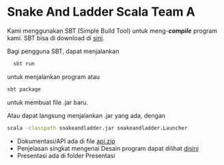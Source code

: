 # Snake And Ladder Scala Team A

Kami menggunakan SBT (Simple Build Tool) untuk meng-___compile___ program kami.
SBT bisa di download di [sini](http://www.scala-sbt.org/).

Bagi pengguna SBT, dapat menjalankan
```bash
  sbt run
```
untuk menjalankan program atau
```bash
sbt package
```
untuk membuat file .jar baru.

Atau dapat langsung menjalankan .jar yang ada, dengan
```bash
scala -classpath snakeandladder.jar snakeandladder.Launcher
```

* Dokumentasi/API ada di file [api.zip](api.zip)
* Penjelasan singkat mengenai Desain program dapat dilihat [disini](DesainSnakeAndLadder.md)
* Presentasi ada di folder Presentasi
